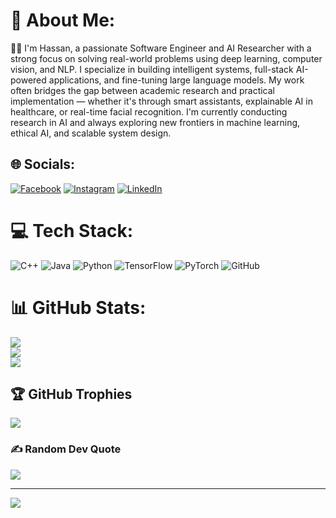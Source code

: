 # 💫 About Me:
👨‍💻 I'm Hassan, a passionate Software Engineer and AI Researcher with a strong focus on solving real-world problems using deep learning, computer vision, and NLP. I specialize in building intelligent systems, full-stack AI-powered applications, and fine-tuning large language models. My work often bridges the gap between academic research and practical implementation — whether it's through smart assistants, explainable AI in healthcare, or real-time facial recognition. I'm currently conducting research in AI and always exploring new frontiers in machine learning, ethical AI, and scalable system design.<br>


## 🌐 Socials:
[![Facebook](https://img.shields.io/badge/Facebook-%231877F2.svg?logo=Facebook&logoColor=white)](https://facebook.com/https://www.facebook.com/hassan.zahra.5667/) [![Instagram](https://img.shields.io/badge/Instagram-%23E4405F.svg?logo=Instagram&logoColor=white)](https://instagram.com/https://www.instagram.com/hazzanzz/) [![LinkedIn](https://img.shields.io/badge/LinkedIn-%230077B5.svg?logo=linkedin&logoColor=white)](https://linkedin.com/in/https://www.linkedin.com/in/hassan-zahra-669481217/) 

# 💻 Tech Stack:
![C++](https://img.shields.io/badge/c++-%2300599C.svg?style=for-the-badge&logo=c%2B%2B&logoColor=white) ![Java](https://img.shields.io/badge/java-%23ED8B00.svg?style=for-the-badge&logo=openjdk&logoColor=white) ![Python](https://img.shields.io/badge/python-3670A0?style=for-the-badge&logo=python&logoColor=ffdd54) ![TensorFlow](https://img.shields.io/badge/TensorFlow-%23FF6F00.svg?style=for-the-badge&logo=TensorFlow&logoColor=white) ![PyTorch](https://img.shields.io/badge/PyTorch-%23EE4C2C.svg?style=for-the-badge&logo=PyTorch&logoColor=white) ![GitHub](https://img.shields.io/badge/github-%23121011.svg?style=for-the-badge&logo=github&logoColor=white)
# 📊 GitHub Stats:
![](https://github-readme-stats.vercel.app/api?username=Hazzanzz&theme=dark&hide_border=false&include_all_commits=false&count_private=false)<br/>
![](https://nirzak-streak-stats.vercel.app/?user=Hazzanzz&theme=dark&hide_border=false)<br/>
![](https://github-readme-stats.vercel.app/api/top-langs/?username=Hazzanzz&theme=dark&hide_border=false&include_all_commits=false&count_private=false&layout=compact)

## 🏆 GitHub Trophies
![](https://github-profile-trophy.vercel.app/?username=Hazzanzz&theme=radical&no-frame=false&no-bg=true&margin-w=4)

### ✍️ Random Dev Quote
![](https://quotes-github-readme.vercel.app/api?type=horizontal&theme=radical)



---
[![](https://visitcount.itsvg.in/api?id=Hazzanzz&icon=0&color=0)](https://visitcount.itsvg.in)

<!-- Proudly created with GPRM ( https://gprm.itsvg.in ) -->
